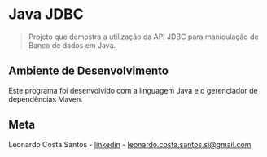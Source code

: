 # Java JDBC
> Projeto que demostra a utilização da API JDBC para manioulação de Banco de dados em Java.

## Ambiente de Desenvolvimento

Este programa foi desenvolvido com a linguagem Java e o gerenciador de dependências Maven.

## Meta

Leonardo Costa Santos - [linkedin](https://www.linkedin.com/in/leonardocostasantos/) - leonardo.costa.santos.si@gmail.com
